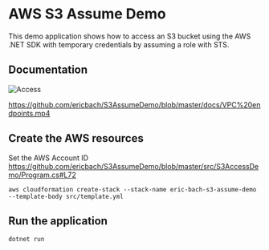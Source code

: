 # AWS S3 Assume Demo

This demo application shows how to access an S3 bucket using the AWS .NET SDK with temporary credentials by assuming a role with STS.

## Documentation

![Access](https://github.com/ericbach/S3AssumeDemo/blob/master/docs/Access.jpg)

https://github.com/ericbach/S3AssumeDemo/blob/master/docs/VPC%20endpoints.mp4

## Create the AWS resources

Set the AWS Account ID
https://github.com/ericbach/S3AssumeDemo/blob/master/src/S3AccessDemo/Program.cs#L72

`aws cloudformation create-stack --stack-name eric-bach-s3-assume-demo --template-body src/template.yml`

## Run the application

`dotnet run`
